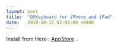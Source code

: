 ```yaml
---
layout: post
title:  "QVKeyboard for iPhone and iPad"
date:   2018-10-15 02:01:00 +0800
---
```


Install from Here : [AppStore](https://itunes.apple.com/us/app/qvkeyboard/id1439106456) .

